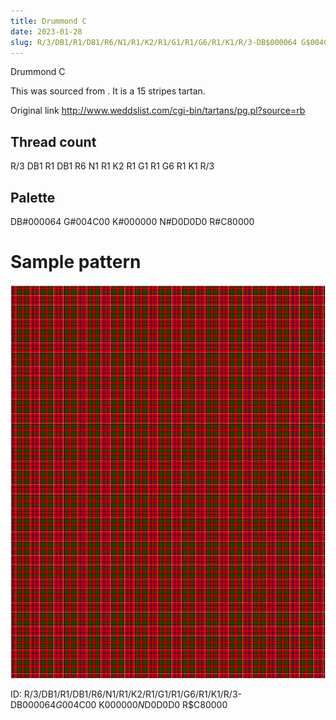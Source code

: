 ```yaml
---
title: Drummond C
date: 2023-01-28
slug: R/3/DB1/R1/DB1/R6/N1/R1/K2/R1/G1/R1/G6/R1/K1/R/3-DB$000064 G$004C00 K$000000 N$D0D0D0 R$C80000
---
```

Drummond C

This was sourced from <no value>.  It is a 15 stripes tartan.

Original link http://www.weddslist.com/cgi-bin/tartans/pg.pl?source=rb

## Thread count
R/3 DB1 R1 DB1 R6 N1 R1 K2 R1 G1 R1 G6 R1 K1 R/3

## Palette
DB#000064 G#004C00 K#000000 N#D0D0D0 R#C80000

# Sample pattern

![Tartan detail](tartan.png "R/3 DB1 R1 DB1 R6 N1 R1 K2 R1 G1 R1 G6 R1 K1 R/3 tartan")

ID: R/3/DB1/R1/DB1/R6/N1/R1/K2/R1/G1/R1/G6/R1/K1/R/3-DB$000064 G$004C00 K$000000 N$D0D0D0 R$C80000